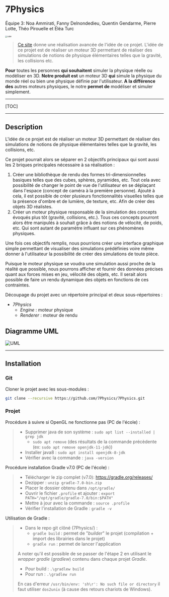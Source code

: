 # 7Physics

Équipe 3: Noa Ammirati, Fanny Delnondedieu, Quentin Gendarme, Pierre Lotte, Théo Pirouelle et Éléa Turc

<img src="https://avatars.githubusercontent.com/u/83647846?s=200&v=4" alt="cube" style="zoom:40%;" />

> [Ce site](http://lo-th.github.io/Oimo.js/#basic) donne une réalisation avancée de l'idée de ce projet. L'idée de ce projet est de réaliser un moteur 3D permettant de réaliser des simulations de notions de physique élémentaires telles que la gravité, les collisions etc.



**Pour** toutes les personnes **qui souhaitent** simuler la physique réelle ou modéliser en 3D.
**Notre produit est** un moteur 3D **qui** simule la physique du monde réel ou bien une physique définie par l'utilisateur.
**A la différence des** autres moteurs physiques, le notre **permet de** modéliser et simuler simplement.

---



[TOC]



---

## Description

L'idée de ce projet est de réaliser un moteur 3D permettant de réaliser des simulations de notions de physique élémentaires telles que la gravité, les collisions, etc.

Ce projet pourrait alors se séparer en 2 objectifs principaux qui sont aussi les 2 briques principales nécessaire à sa réalisation :

1. Créer une bibliothèque de rendu des formes tri-dimensionnelles basiques telles que des cubes, sphères, pyramides, etc. Tout cela avec possibilité de changer le point de vue de l'utilisateur en se déplaçant dans l'espace (concept de caméra à la première personne). Ajouté à cela, il est possible de créer plusieurs fonctionnalités visuelles telles que la présence d'ombre et de lumière, de texture, etc. Afin de créer des objets 3D réalistes.
2. Créer un moteur physique responsable de la simulation des concepts évoqués plus tôt (gravité, collisions, etc.). Tous ces concepts pourront alors être manipulés à souhait grâce à des notions de vélocité, de poids, etc. Qui sont autant de paramètre influant sur ces phénomènes physiques.

Une fois ces objectifs remplis, nous pourrions créer une interface graphique simple permettant de visualiser des simulations prédéfinies voire même donner à l'utilisateur la possibilité de créer des simulations de toute pièce.

Puisque le moteur physique se voudra une simulation aussi proche de la réalité que possible, nous pourrons afficher et fournir des données précises quant aux forces mises en jeu, vélocité des objets, etc. Il serait alors possible de faire un rendu dynamique des objets en fonctions de ces contraintes.



Découpage du projet avec un répertoire principal et deux sous-répertoires :

- *7Physics*
  - *Engine* : moteur physique
  - *Renderer* : moteur de rendu



## Diagramme UML

![UML](http://www.plantuml.com/plantuml/proxy?cache=no&src=https://raw.githubusercontent.com/7Physics/7Physics/master/class.plantuml)



___

## Installation

### Git

Cloner le projet avec les sous-modules :

```sh
git clone --recursive https://github.com/7Physics/7Physics.git
```



### Projet

Procédure à suivre si OpenGL ne fonctionne pas (PC de l'école) :

> - Supprimer java de son système : `sudo apt list --installed | grep jdk`
>   - `sudo apt remove` (des résultats de la commande précèdente (ex: `sudo apt remove openjdk-11-jdk`))
> - Installer java8 : `sudo apt install openjdk-8-jdk`
> - Vérifier avec la commande : `java -version`

Procédure installation Gradle v7.0 (PC de l'école) :

> - Télécharger le zip complet (v7.0): https://gradle.org/releases/
> - Dezipper : `unzip gradle-7.0-bin.zip`
> - Placer le dossier obtenu dans `/opt/gradle/`
> - Ouvrir le fichier `.profile` et ajouter : `export PATH="/opt/gradle/gradle-7.0/bin:$PATH"`
> - Mettre à jour avec la commande : `source .profile`
> - Vérifier l'installation de Gradle : `gradle -v`

Utilisation de Gradle :

> - Dans le repo git clôné (7Physics/) :
>   - `gradle build` : permet de "*builder*" le projet (compilation + import des librairies dans le projet)
>   - `gradle run` : permet de lancer l'application
>
> 
>
> A noter qu'il est possible de se passer de l'étape 2 en utilisant le *wrapper gradle* (*gradlew*) contenu dans chaque projet *Gradle*.
>
> - Pour build : `.\gradlew build`
> - Pour run : `.\gradlew run`
>
> En cas d'erreur `/usr/bin/env: 'sh\r': No such file or directory` il faut utiliser `dos2unix` (à cause des retours chariots de Windows).
